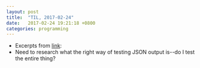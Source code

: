 ```yaml
---
layout: post
title:  "TIL, 2017-02-24"
date:   2017-02-24 19:21:18 +0800
categories: programming
---
```


- Excerpts from [link](http://blog.honeybadger.io/common-rails-idioms-that-kill-database-performance/?utm_source=twitter&utm_medium=social&utm_campaign=blogpost):
- Need to research what the right way of testing JSON output is--do I test the entire thing?

